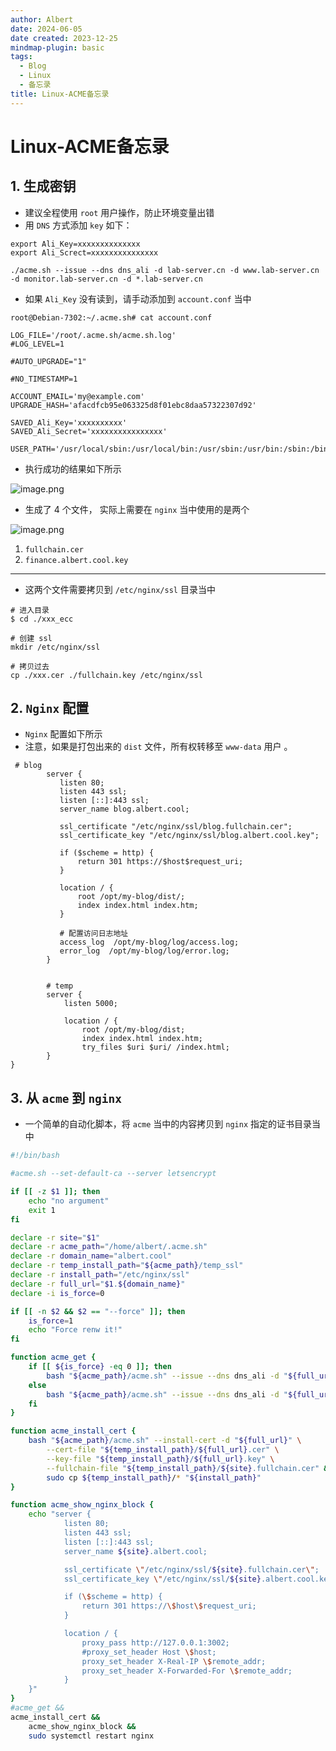 ```yaml
---
author: Albert
date: 2024-06-05
date created: 2023-12-25
mindmap-plugin: basic
tags:
  - Blog
  - Linux
  - 备忘录
title: Linux-ACME备忘录
---
```


# Linux-ACME备忘录

## 1. 生成密钥

- 建议全程使用 `root` 用户操作，防止环境变量出错
- 用 `DNS` 方式添加 `key` 如下：

```shell
export Ali_Key=xxxxxxxxxxxxxx
export Ali_Screct=xxxxxxxxxxxxxxx

./acme.sh --issue --dns dns_ali -d lab-server.cn -d www.lab-server.cn -d monitor.lab-server.cn -d *.lab-server.cn
```

- 如果 `Ali_Key` 没有读到，请手动添加到 `account.conf` 当中

```shell
root@Debian-7302:~/.acme.sh# cat account.conf

LOG_FILE='/root/.acme.sh/acme.sh.log'
#LOG_LEVEL=1

#AUTO_UPGRADE="1"

#NO_TIMESTAMP=1

ACCOUNT_EMAIL='my@example.com'
UPGRADE_HASH='afacdfcb95e063325d8f01ebc8daa57322307d92'

SAVED_Ali_Key='xxxxxxxxxx'
SAVED_Ali_Secret='xxxxxxxxxxxxxxxx'

USER_PATH='/usr/local/sbin:/usr/local/bin:/usr/sbin:/usr/bin:/sbin:/bin'
```

- 执行成功的结果如下所示

![image.png](https://img-20221128.oss-cn-shanghai.aliyuncs.com/img-2023-05/20231220220020.png)

- 生成了 4 个文件， 实际上需要在 `nginx` 当中使用的是两个

![image.png](https://img-20221128.oss-cn-shanghai.aliyuncs.com/img-2023-05/20231220220155.png)

1. `fullchain.cer`
2. `finance.albert.cool.key`

---

- 这两个文件需要拷贝到 `/etc/nginx/ssl` 目录当中

```shell
# 进入目录
$ cd ./xxx_ecc

# 创建 ssl
mkdir /etc/nginx/ssl

# 拷贝过去
cp ./xxx.cer ./fullchain.key /etc/nginx/ssl

```

## 2. `Nginx` 配置

- `Nginx` 配置如下所示
- 注意，如果是打包出来的 `dist` 文件，所有权转移至 `www-data` 用户 。

```shell
 # blog
        server {
           listen 80;
           listen 443 ssl;
           listen [::]:443 ssl;
           server_name blog.albert.cool;

           ssl_certificate "/etc/nginx/ssl/blog.fullchain.cer";
           ssl_certificate_key "/etc/nginx/ssl/blog.albert.cool.key";

           if ($scheme = http) {
               return 301 https://$host$request_uri;
           }

           location / {
               root /opt/my-blog/dist/;
               index index.html index.htm;
           }

           # 配置访问日志地址
           access_log  /opt/my-blog/log/access.log;
           error_log  /opt/my-blog/log/error.log;
        }


        # temp
        server {
            listen 5000;

            location / {
                root /opt/my-blog/dist;
                index index.html index.htm;
                try_files $uri $uri/ /index.html;
        }
}

```

## 3. 从 `acme` 到 `nginx`

- 一个简单的自动化脚本，将 `acme` 当中的内容拷贝到 `nginx` 指定的证书目录当中

```sh
#!/bin/bash

#acme.sh --set-default-ca --server letsencrypt

if [[ -z $1 ]]; then
	echo "no argument"
	exit 1
fi

declare -r site="$1"
declare -r acme_path="/home/albert/.acme.sh"
declare -r domain_name="albert.cool"
declare -r temp_install_path="${acme_path}/temp_ssl"
declare -r install_path="/etc/nginx/ssl"
declare -r full_url="$1.${domain_name}"
declare -i is_force=0

if [[ -n $2 && $2 == "--force" ]]; then
	is_force=1
	echo "Force renw it!"
fi

function acme_get {
	if [[ ${is_force} -eq 0 ]]; then
		bash "${acme_path}/acme.sh" --issue --dns dns_ali -d "${full_url}"
	else
		bash "${acme_path}/acme.sh" --issue --dns dns_ali -d "${full_url}" --force
	fi
}

function acme_install_cert {
	bash "${acme_path}/acme.sh" --install-cert -d "${full_url}" \
		--cert-file "${temp_install_path}/${full_url}.cer" \
		--key-file "${temp_install_path}/${full_url}.key" \
		--fullchain-file "${temp_install_path}/${site}.fullchain.cer" &&
		sudo cp ${temp_install_path}/* "${install_path}"
}

function acme_show_nginx_block {
	echo "server {
            listen 80;
            listen 443 ssl;
            listen [::]:443 ssl;
            server_name ${site}.albert.cool;

            ssl_certificate \"/etc/nginx/ssl/${site}.fullchain.cer\";
            ssl_certificate_key \"/etc/nginx/ssl/${site}.albert.cool.key\";

            if (\$scheme = http) {
                return 301 https://\$host\$request_uri;
            }

            location / {
                proxy_pass http://127.0.0.1:3002;
                #proxy_set_header Host \$host;
                proxy_set_header X-Real-IP \$remote_addr;
                proxy_set_header X-Forwarded-For \$remote_addr;
            }
    }"
}
#acme_get &&
acme_install_cert &&
	acme_show_nginx_block &&
	sudo systemctl restart nginx

```